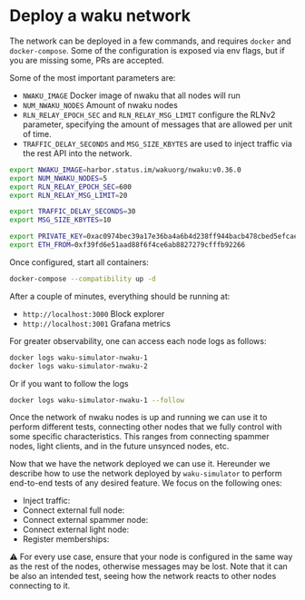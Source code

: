 # Deploy a waku network

The network can be deployed in a few commands, and requires `docker` and `docker-compose`. Some of the configuration is exposed via env flags, but if you are missing some, PRs are accepted.

Some of the most important parameters are:

- `NWAKU_IMAGE` Docker image of nwaku that all nodes will run
- `NUM_NWAKU_NODES` Amount of nwaku nodes
- `RLN_RELAY_EPOCH_SEC` and `RLN_RELAY_MSG_LIMIT` configure the RLNv2 parameter, specifying the amount of messages that are allowed per unit of time.
- `TRAFFIC_DELAY_SECONDS` and `MSG_SIZE_KBYTES` are used to inject traffic via the rest API into the network.

```bash
export NWAKU_IMAGE=harbor.status.im/wakuorg/nwaku:v0.36.0
export NUM_NWAKU_NODES=5
export RLN_RELAY_EPOCH_SEC=600
export RLN_RELAY_MSG_LIMIT=20

export TRAFFIC_DELAY_SECONDS=30
export MSG_SIZE_KBYTES=10

export PRIVATE_KEY=0xac0974bec39a17e36ba4a6b4d238ff944bacb478cbed5efcae784d7bf4f2ff80
export ETH_FROM=0xf39fd6e51aad88f6f4ce6ab8827279cfffb92266
```

Once configured, start all containers:

```bash
docker-compose --compatibility up -d
```

After a couple of minutes, everything should be running at:

- `http://localhost:3000` Block explorer
- `http://localhost:3001` Grafana metrics

For greater observability, one can access each node logs as follows:

```bash
docker logs waku-simulator-nwaku-1
docker logs waku-simulator-nwaku-2
```

Or if you want to follow the logs

```bash
docker logs waku-simulator-nwaku-1 --follow
```

Once the network of nwaku nodes is up and running we can use it to perform different tests, connecting other nodes that we fully control with some specific characteristics. This ranges from connecting spammer nodes, light clients, and in the future unsynced nodes, etc.


Now that we have the network deployed we can use it. Hereunder we describe how to use the network deployed by `waku-simulator` to perform end-to-end tests of any desired feature. We focus on the following ones:

- Inject traffic:
- Connect external full node:
- Connect external spammer node:
- Connect external light node:
- Register memberships:

⚠️ For every use case, ensure that your node is configured in the same way as the rest of the nodes, otherwise messages may be lost. Note that it can be also an intended test, seeing how the network reacts to other nodes connecting to it.